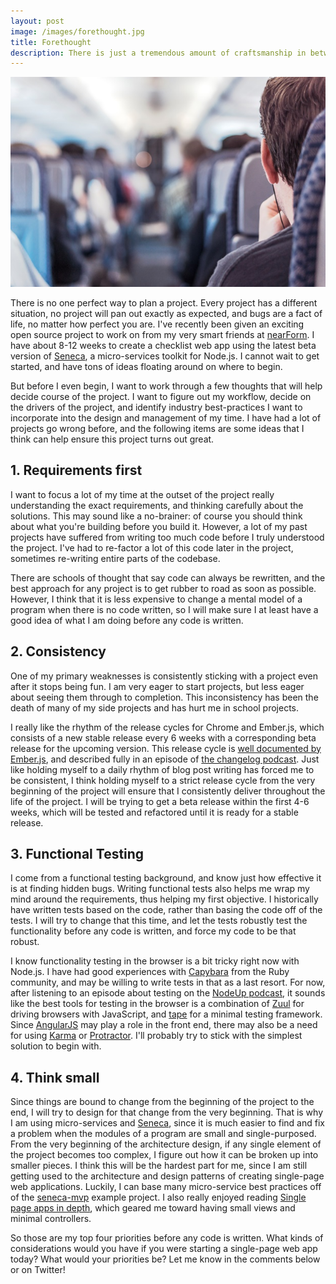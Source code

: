 ```yaml
---
layout: post
image: /images/forethought.jpg
title: Forethought
description: There is just a tremendous amount of craftsmanship in between a great idea and a great product - Steve Jobs
---
```


![](/images/forethought.jpg)

There is no one perfect way to plan a project. Every project has a different situation, no project will pan out exactly as expected, and bugs are a fact of life, no matter how perfect you are. I've recently been given an exciting open source project to work on from my very smart friends at [nearForm](http://www.nearform.com/). I have about 8-12 weeks to create a checklist web app using the latest beta version of [Seneca](http://senecajs.org/), a micro-services toolkit for Node.js. I cannot wait to get started, and have tons of ideas floating around on where to begin.

But before I even begin, I want to work through a few thoughts that will help decide course of the project. I want to figure out my workflow, decide on the drivers of the project, and identify industry best-practices I want to incorporate into the design and management of my time. I have had a lot of projects go wrong before, and the following items are some ideas that I think can help ensure this project turns out great.

## 1. Requirements first

I want to focus a lot of my time at the outset of the project really understanding the exact requirements, and thinking carefully about the solutions. This may sound like a no-brainer: of course you should think about what you're building before you build it. However, a lot of my past projects have suffered from writing too much code before I truly understood the project. I've had to re-factor a lot of this code later in the project, sometimes re-writing entire parts of the codebase.

There are schools of thought that say code can always be rewritten, and the best approach for any project is to get rubber to road as soon as possible. However, I think that it is less expensive to change a mental model of a program when there is no code written, so I will make sure I at least have a good idea of what I am doing before any code is written.

## 2. Consistency

One of my primary weaknesses is consistently sticking with a project even after it stops being fun. I am very eager to start projects, but less eager about seeing them through to completion. This inconsistency has been the death of many of my side projects and has hurt me in school projects.

I really like the rhythm of the release cycles for Chrome and Ember.js, which consists of a new stable release every 6 weeks with a corresponding beta release for the upcoming version. This release cycle is [well documented by Ember.js](http://emberjs.com/blog/2013/09/06/new-ember-release-process.html), and described fully in an episode of [the changelog podcast](http://thechangelog.com/131/). Just like holding myself to a daily rhythm of blog post writing has forced me to be consistent, I think holding myself to a strict release cycle from the very beginning of the project will ensure that I consistently deliver throughout the life of the project. I will be trying to get a beta release within the first 4-6 weeks, which will be tested and refactored until it is ready for a stable release.

## 3. Functional Testing

I come from a functional testing background, and know just how effective it is at finding hidden bugs. Writing functional tests also helps me wrap my mind around the requirements, thus helping my first objective. I historically have written tests based on the code, rather than basing the code off of the tests. I will try to change that this time, and let the tests robustly test the functionality before any code is written, and force my code to be that robust.

I know functionality testing in the browser is a bit tricky right now with Node.js. I have had good experiences with [Capybara](http://jnicklas.github.io/capybara/) from the Ruby community, and may be willing to write tests in that as a last resort. For now, after listening to an episode about testing on the [NodeUp podcast](http://nodeup.com/seventyseven), it sounds like the best tools for testing in the browser is a combination of [Zuul](https://github.com/defunctzombie/zuul) for driving browsers with JavaScript, and [tape](https://github.com/substack/tape) for a minimal testing framework. Since [AngularJS](https://angularjs.org/) may play a role in the front end, there may also be a need for using [Karma](https://karma-runner.github.io/0.8/index.html) or [Protractor](http://angular.github.io/protractor/#/). I'll probably try to stick with the simplest solution to begin with.

## 4. Think small

Since things are bound to change from the beginning of the project to the end, I will try to design for that change from the very beginning. That is why I am using micro-services and [Seneca](http://senecajs.org/), since it is much easier to find and fix a problem when the modules of a program are small and single-purposed. From the very beginning of the architecture design, if any single element of the project becomes too complex, I figure out how it can be broken up into smaller pieces. I think this will be the hardest part for me, since I am still getting used to the architecture and design patterns of creating single-page web applications. Luckily, I can base many micro-service best practices off of the [seneca-mvp](https://github.com/rjrodger/seneca-mvp) example project. I also really enjoyed reading [Single page apps in depth](http://singlepageappbook.com/), which geared me toward having small views and minimal controllers.

So those are my top four priorities before any code is written. What kinds of considerations would you have if you were starting a single-page web app today? What would your priorities be? Let me know in the comments below or on Twitter!
